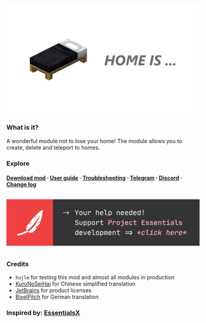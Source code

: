 ![](https://github.com/ProjectEssentials/ProjectEssentials-Assets/raw/ASSETS-20-Q2/assets/specific/home/header.png)

### What is it?

A wonderful module not to lose your home! The module allows you to create, delete and teleport to homes.

### Explore

#### [Download mod](https://github.com/ProjectEssentials/ProjectEssentials-Home/releases/download/2.0.0%2BMC-1.15.2/Project.Essentials.Home-2.0.0+MC-1.15.2.jar) · [User guide](https://mairwunnx.gitbook.io/project-essentials/project-essentials-home#how-to-install) · [Troubleshooting](https://github.com/ProjectEssentials/ProjectEssentials-Home/issues/new/choose) · [Telegram](https://t.me/minecraftforge) · [Discord](https://discord.gg/VU9XZAt) · [Change log](https://github.com/ProjectEssentials/ProjectEssentials-Home/blob/master/changelog.md)

[![](https://github.com/ProjectEssentials/ProjectEssentials-Assets/raw/ASSETS-20-Q2/assets/common/support.png)](https://gist.github.com/MairwunNx/fda95062618db6880ef8ee06e1bba54f)

### Credits

- `hujle` for testing this mod and almost all modules in production
- [KuroNoSeiHai](https://github.com/KuroNoSeiHai) for Chinese simplified translation
- [JetBrains](https://www.jetbrains.com/) for product licenses
- [BixelPitch](https://github.com/BixelPitch) for German translation

### Inspired by: [EssentialsX](https://github.com/EssentialsX)
